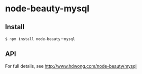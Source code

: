 # node-beauty-mysql

## Install

    $ npm install node-beauty－mysql

## API

For full details, see http://www.hdwong.com/node-beauty/mysql